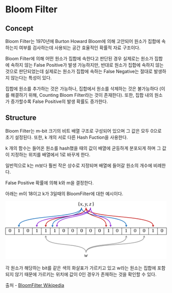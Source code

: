 # Bloom Filter

## Concept

Bloom Filter는 1970년에 Burton Howard Bloom에 의해 고안되어 원소가 집합에 속하는지 여부를 검사하는데 사용되는 공간 효율적인 확률적 자료 구조이다.

Bloom Filter에 의해 어떤 원소가 집합에 속한다고 판단된 경우 실제로는 원소가 집합에 속하지 않는 False Positive가 발생 가능하지만, 반대로 원소가 집합에 속하지 않는 것으로 판단되었는데 실제로는 원소가 집합에 속하는 False Negative는 절대로 발생하지 않는다는 특성이 있다.

집합에 원소를 추가하는 것은 가능하나, 집합에서 원소를 삭제하는 것은 불가능하다 (이를 해결하기 위해,  Counting Bloom Filter라는 것이 존재한다).
또한, 집합 내의 원소가 증가할수록 False Positive의 발생 확률도 증가한다.

## Structure

Bloom Filter는 m-bit 크기의 비트 배열 구조로 구성되어 있으며 그 값은 모두 0으로 초기 설정된다. 또한, k 개의 서로 다른 Hash Fuction을 사용한다.

k 개의 함수는 들어온 원소를 hash했을 때의 값이 배열에 균등하게 분포되게 하며 그 값이 지정하는 위치를 배열에서 1로 바꾸게 한다.

일반적으로 k는 m보다 훨씬 작은 상수로 지정되며 배열에 들어갈 원소의 개수에 비례한다.

False Positive 확률에 의해 k와 m을 결정한다.

아래는 m이 18이고 k가 3일때의 BloomFilter에 대한 예시이다.

![BF IMG](/img/bf_concept.png)

각 원소가 해당하는 bit를 같은 색의 화살표가 가르키고 있고 w라는 원소는 집합에 포함되지 않기 때문에 가르키는 위치에 값이 0인 경우가 존재하는 것을 확인할 수 있다.

출처 - [BloomFilter Wikipedia](https://en.wikipedia.org/wiki/Bloom_filter)
